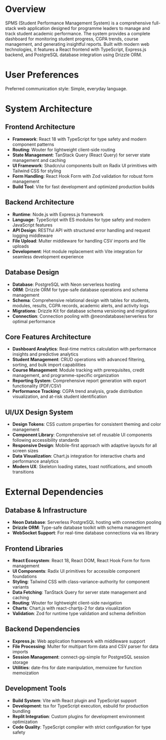 # Overview

SPMS (Student Performance Management System) is a comprehensive full-stack web application designed for programme leaders to manage and track student academic performance. The system provides a complete dashboard for monitoring student progress, CGPA trends, course management, and generating insightful reports. Built with modern web technologies, it features a React frontend with TypeScript, Express.js backend, and PostgreSQL database integration using Drizzle ORM.

# User Preferences

Preferred communication style: Simple, everyday language.

# System Architecture

## Frontend Architecture
- **Framework**: React 18 with TypeScript for type safety and modern component patterns
- **Routing**: Wouter for lightweight client-side routing
- **State Management**: TanStack Query (React Query) for server state management and caching
- **UI Framework**: Shadcn/ui components built on Radix UI primitives with Tailwind CSS for styling
- **Form Handling**: React Hook Form with Zod validation for robust form management
- **Build Tool**: Vite for fast development and optimized production builds

## Backend Architecture
- **Runtime**: Node.js with Express.js framework
- **Language**: TypeScript with ES modules for type safety and modern JavaScript features
- **API Design**: RESTful API with structured error handling and request logging middleware
- **File Upload**: Multer middleware for handling CSV imports and file uploads
- **Development**: Hot module replacement with Vite integration for seamless development experience

## Database Design
- **Database**: PostgreSQL with Neon serverless hosting
- **ORM**: Drizzle ORM for type-safe database operations and schema management
- **Schema**: Comprehensive relational design with tables for students, modules, results, CGPA records, academic alerts, and activity logs
- **Migrations**: Drizzle Kit for database schema versioning and migrations
- **Connection**: Connection pooling with @neondatabase/serverless for optimal performance

## Core Features Architecture
- **Dashboard Analytics**: Real-time metrics calculation with performance insights and predictive analytics
- **Student Management**: CRUD operations with advanced filtering, sorting, and bulk import capabilities
- **Course Management**: Module tracking with prerequisites, credit management, and programme-specific organization
- **Reporting System**: Comprehensive report generation with export functionality (PDF/CSV)
- **Performance Tracking**: CGPA trend analysis, grade distribution visualization, and at-risk student identification

## UI/UX Design System
- **Design Tokens**: CSS custom properties for consistent theming and color management
- **Component Library**: Comprehensive set of reusable UI components following accessibility standards
- **Responsive Design**: Mobile-first approach with adaptive layouts for all screen sizes
- **Data Visualization**: Chart.js integration for interactive charts and performance analytics
- **Modern UX**: Skeleton loading states, toast notifications, and smooth transitions

# External Dependencies

## Database & Infrastructure
- **Neon Database**: Serverless PostgreSQL hosting with connection pooling
- **Drizzle ORM**: Type-safe database toolkit with schema management
- **WebSocket Support**: For real-time database connections via ws library

## Frontend Libraries
- **React Ecosystem**: React 18, React DOM, React Hook Form for form management
- **UI Components**: Radix UI primitives for accessible component foundations
- **Styling**: Tailwind CSS with class-variance-authority for component variants
- **Data Fetching**: TanStack Query for server state management and caching
- **Routing**: Wouter for lightweight client-side navigation
- **Charts**: Chart.js with react-chartjs-2 for data visualization
- **Validation**: Zod for runtime type validation and schema definition

## Backend Dependencies
- **Express.js**: Web application framework with middleware support
- **File Processing**: Multer for multipart form data and CSV parser for data imports
- **Session Management**: connect-pg-simple for PostgreSQL session storage
- **Utilities**: date-fns for date manipulation, memoizee for function memoization

## Development Tools
- **Build System**: Vite with React plugin and TypeScript support
- **Development**: tsx for TypeScript execution, esbuild for production bundling
- **Replit Integration**: Custom plugins for development environment optimization
- **Code Quality**: TypeScript compiler with strict configuration for type safety